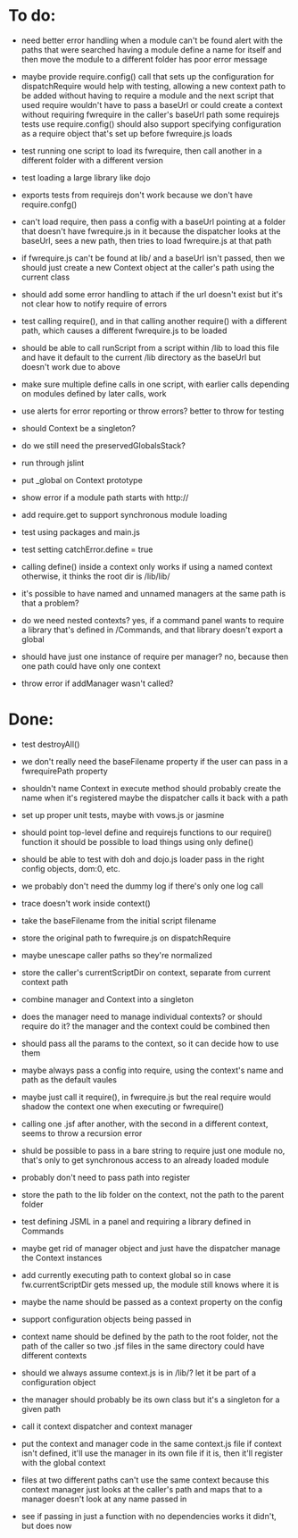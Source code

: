 # To do:

- need better error handling when a module can't be found
	alert with the paths that were searched
	having a module define a name for itself and then move the module
		to a different folder has poor error message 

- maybe provide require.config() call that sets up the configuration 
	for dispatchRequire
	would help with testing, allowing a new context path to be added without
	having to require a module 
	and the next script that used require wouldn't have to pass a baseUrl
	or could create a context without requiring fwrequire in the caller's 
		baseUrl path
	some requirejs tests use require.config()
	should also support specifying configuration as a require object that's set
		up before fwrequire.js loads

- test running one script to load its fwrequire, then call another in a 
	different folder with a different version

- test loading a large library like dojo

- exports tests from requirejs don't work because we don't have require.confg()

- can't load require, then pass a config with a baseUrl pointing at a folder
	that doesn't have fwrequire.js in it
	because the dispatcher looks at the baseUrl, sees a new path, then tries to 
	load fwrequire.js at that path

- if fwrequire.js can't be found at lib/ and a baseUrl isn't passed, then we
	should just create a new Context object at the caller's path using the
	current class

- should add some error handling to attach if the url doesn't exist
	but it's not clear how to notify require of errors 

- test calling require(), and in that calling another require() with a different
	path, which causes a different fwrequire.js to be loaded

- should be able to call runScript from a script within /lib to load this file and have it 
	default to the current /lib directory as the baseUrl
	but doesn't work due to above

- make sure multiple define calls in one script, with earlier calls depending on 
	modules defined by later calls, work

- use alerts for error reporting or throw errors? 
	better to throw for testing

- should Context be a singleton?

- do we still need the preservedGlobalsStack?

- run through jslint

- put _global on Context prototype

- show error if a module path starts with http://

- add require.get to support synchronous module loading 

- test using packages and main.js

- test setting catchError.define = true

- calling define() inside a context only works if using a named context
	otherwise, it thinks the root dir is /lib/lib/

- it's possible to have named and unnamed managers at the same path
	is that a problem? 

- do we need nested contexts? 
	yes, if a command panel wants to require a library that's defined
	in /Commands, and that library doesn't export a global 

- should have just one instance of require per manager?
	no, because then one path could have only one context

- throw error if addManager wasn't called? 



# Done:

- test destroyAll()

- we don't really need the baseFilename property if the user can pass in a
	fwrequirePath property 

- shouldn't name Context in execute method
	should probably create the name when it's registered 
	maybe the dispatcher calls it back with a path

- set up proper unit tests, maybe with vows.js or jasmine

- should point top-level define and requirejs functions to our require() function
	it should be possible to load things using only define()

- should be able to test with doh and dojo.js loader
	pass in the right config objects, dom:0, etc. 

- we probably don't need the dummy log if there's only one log call

- trace doesn't work inside context()

- take the baseFilename from the initial script filename

- store the original path to fwrequire.js on dispatchRequire

- maybe unescape caller paths so they're normalized

- store the caller's currentScriptDir on context, separate from current
	context path 

- combine manager and Context into a singleton

- does the manager need to manage individual contexts? 
	or should require do it? 
	the manager and the context could be combined then

- should pass all the params to the context, so it can decide how to 
	use them

- maybe always pass a config into require, using the context's name
	and path as the default vaules 

- maybe just call it require(), in fwrequire.js
	but the real require would shadow the context one when executing
	or fwrequire()

- calling one .jsf after another, with the second in a different context,
	seems to throw a recursion error 

- shuld be possible to pass in a bare string to require just one module 
	no, that's only to get synchronous access to an already loaded module

- probably don't need to pass path into register

- store the path to the lib folder on the context, not the path to the
	parent folder

- test defining JSML in a panel and requiring a library defined
	in Commands

- maybe get rid of manager object and just have the dispatcher manage the
	Context instances

- add currently executing path to context global 
	so in case fw.currentScriptDir gets messed up, the module still 
	knows where it is

- maybe the name should be passed as a context property on the config

- support configuration objects being passed in

- context name should be defined by the path to the root folder, not
	the path of the caller
	so two .jsf files in the same directory could have different contexts

- should we always assume context.js is in /lib/?
	let it be part of a configuration object

- the manager should probably be its own class
	but it's a singleton for a given path 

- call it context dispatcher and context manager 

- put the context and manager code in the same context.js file
	if context isn't defined, it'll use the manager in its own file
	if it is, then it'll register with the global context

- files at two different paths can't use the same context because this
	context manager just looks at the caller's path and maps that to 
	a manager
	doesn't look at any name passed in

- see if passing in just a function with no dependencies works
	it didn't, but does now
